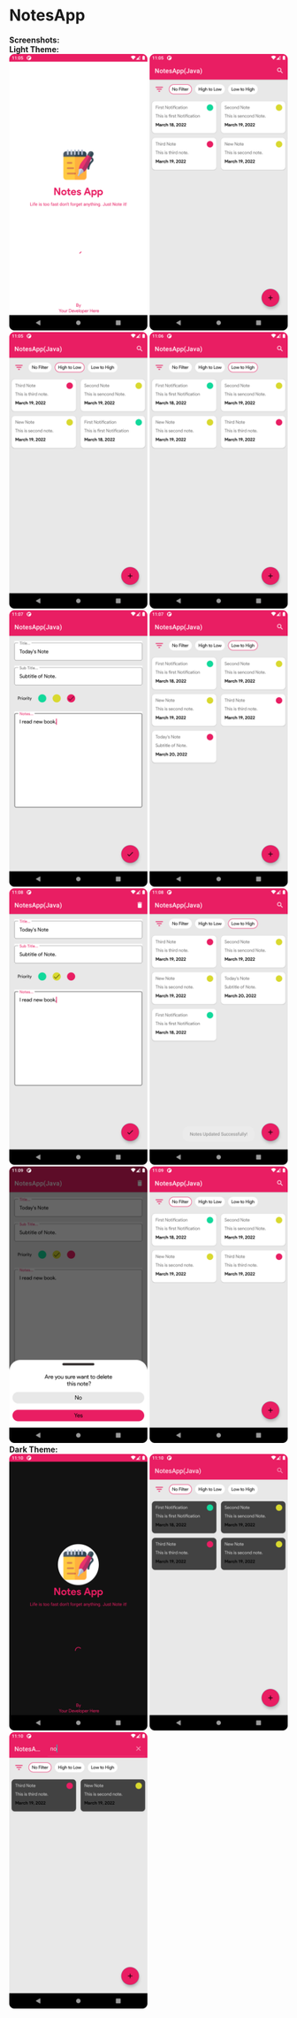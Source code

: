 # NotesApp<br>
<b>Screenshots:</b><br>
<b>Light Theme:</b><br>
<img src="images/ss1.png" width=250 height=500>
<img src="images/ss2.png" width=250 height=500>
<img src="images/ss3.png" width=250 height=500>
<img src="images/ss4.png" width=250 height=500>
<img src="images/ss5.png" width=250 height=500>
<img src="images/ss6.png" width=250 height=500>
<img src="images/ss7.png" width=250 height=500>
<img src="images/ss8.png" width=250 height=500>
<img src="images/ss9.png" width=250 height=500>
<img src="images/ss10.png" width=250 height=500><br>
<b>Dark Theme:</b><br>
<img src="images/ss11.png" width=250 height=500>
<img src="images/ss12.png" width=250 height=500>
<img src="images/ss13.png" width=250 height=500>
